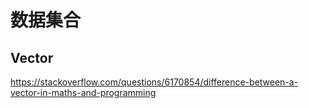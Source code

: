 # 数据集合

## Vector

https://stackoverflow.com/questions/6170854/difference-between-a-vector-in-maths-and-programming